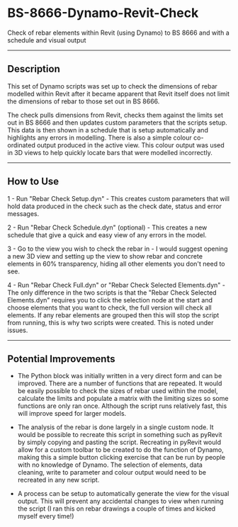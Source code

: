 # BS-8666-Dynamo-Revit-Check
Check of rebar elements within Revit (using Dynamo) to BS 8666 and with a schedule and visual output

---

## Description

This set of Dynamo scripts was set up to check the dimensions of rebar modelled within Revit
after it became apparent that Revit itself does not limit the dimensions of rebar to those
set out in BS 8666.

The check pulls dimensions from Revit, checks them against the limits set out in BS 8666 and
then updates custom parameters that the scripts setup. This data is then shown in a schedule
that is setup automatically and highlights any errors in modelling. There is also a simple
colour co-ordinated output produced in the active view. This colour output was used in 3D 
views to help quickly locate bars that were modelled incorrectly.

---

## How to Use

1 - Run "Rebar Check Setup.dyn" - This creates custom parameters that will hold data
produced in the check such as the check date, status and error messages.

2 - Run "Rebar Check Schedule.dyn" (optional) - This creates a new schedule that give a
quick and easy view of any errors in the model.

3 - Go to the view you wish to check the rebar in - I would suggest opening a new 3D view
and setting up the view to show rebar and concrete elements in 60% transparency, hiding all
other elements you don't need to see.

4 - Run "Rebar Check Full.dyn" or "Rebar Check Selected Elements.dyn" - The only difference
in the two scripts is that the "Rebar Check Selected Elements.dyn" requires you to click the
selection node at the start and choose elements that you want to check, the full version
will check all elements. If any rebar elements are grouped then this will stop the script
from running, this is why two scripts were created. This is noted under issues.

---

## Potential Improvements

- The Python block was initially written in a very direct form and can be improved. There
are a number of functions that are repeated. It would be easily possible to check the sizes
of rebar used within the model, calculate the limits and populate a matrix with the limiting
sizes so some functions are only ran once. Although the script runs relatively fast, this
will improve speed for larger models.

- The analysis of the rebar is done largely in a single custom node. It would be possible
to recreate this script in something such as pyRevit by simply copying and pasting the script.
Recreating in pyRevit would allow for a custom toolbar to be created to do the function of
Dynamo, making this a simple button clicking exercise that can be run by people with no
knowledge of Dynamo. The selection of elements, data cleaning, write to parameter and colour
output would need to be recreated in any new script.

- A process can be setup to automatically generate the view for the visual output. This will
prevent any accidental changes to view when running the script (I ran this on rebar drawings
a couple of times and kicked myself every time!)
